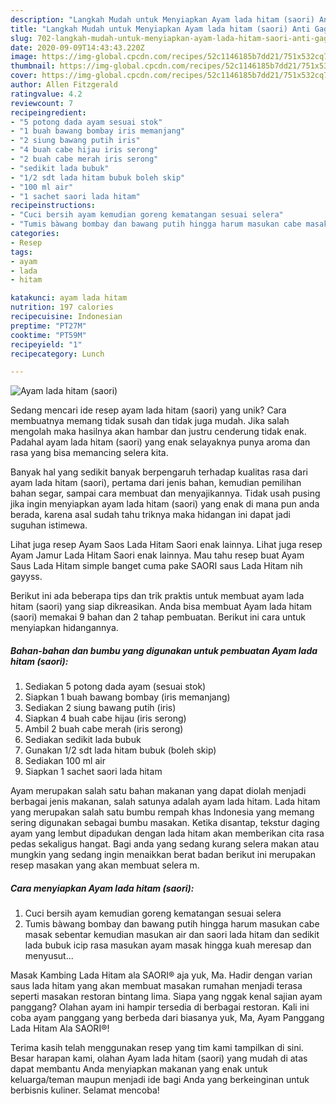 ```yaml
---
description: "Langkah Mudah untuk Menyiapkan Ayam lada hitam (saori) Anti Gagal"
title: "Langkah Mudah untuk Menyiapkan Ayam lada hitam (saori) Anti Gagal"
slug: 702-langkah-mudah-untuk-menyiapkan-ayam-lada-hitam-saori-anti-gagal
date: 2020-09-09T14:43:43.220Z
image: https://img-global.cpcdn.com/recipes/52c1146185b7dd21/751x532cq70/ayam-lada-hitam-saori-foto-resep-utama.jpg
thumbnail: https://img-global.cpcdn.com/recipes/52c1146185b7dd21/751x532cq70/ayam-lada-hitam-saori-foto-resep-utama.jpg
cover: https://img-global.cpcdn.com/recipes/52c1146185b7dd21/751x532cq70/ayam-lada-hitam-saori-foto-resep-utama.jpg
author: Allen Fitzgerald
ratingvalue: 4.2
reviewcount: 7
recipeingredient:
- "5 potong dada ayam sesuai stok"
- "1 buah bawang bombay iris memanjang"
- "2 siung bawang putih iris"
- "4 buah cabe hijau iris serong"
- "2 buah cabe merah iris serong"
- "sedikit lada bubuk"
- "1/2 sdt lada hitam bubuk boleh skip"
- "100 ml air"
- "1 sachet saori lada hitam"
recipeinstructions:
- "Cuci bersih ayam kemudian goreng kematangan sesuai selera"
- "Tumis bàwang bombay dan bawang putih hingga harum masukan cabe masak sebentar kemudian masukan air dan saori lada hitam dan sedikit lada bubuk icip rasa masukan ayam masak hingga kuah meresap dan menyusut..."
categories:
- Resep
tags:
- ayam
- lada
- hitam

katakunci: ayam lada hitam 
nutrition: 197 calories
recipecuisine: Indonesian
preptime: "PT27M"
cooktime: "PT59M"
recipeyield: "1"
recipecategory: Lunch

---
```



![Ayam lada hitam (saori)](https://img-global.cpcdn.com/recipes/52c1146185b7dd21/751x532cq70/ayam-lada-hitam-saori-foto-resep-utama.jpg)

Sedang mencari ide resep ayam lada hitam (saori) yang unik? Cara membuatnya memang tidak susah dan tidak juga mudah. Jika salah mengolah maka hasilnya akan hambar dan justru cenderung tidak enak. Padahal ayam lada hitam (saori) yang enak selayaknya punya aroma dan rasa yang bisa memancing selera kita.

Banyak hal yang sedikit banyak berpengaruh terhadap kualitas rasa dari ayam lada hitam (saori), pertama dari jenis bahan, kemudian pemilihan bahan segar, sampai cara membuat dan menyajikannya. Tidak usah pusing jika ingin menyiapkan ayam lada hitam (saori) yang enak di mana pun anda berada, karena asal sudah tahu triknya maka hidangan ini dapat jadi suguhan istimewa.

Lihat juga resep Ayam Saos Lada Hitam Saori enak lainnya. Lihat juga resep Ayam Jamur Lada Hitam Saori enak lainnya. Mau tahu resep buat Ayam Saus Lada Hitam simple banget cuma pake SAORI saus Lada Hitam nih gayyss.


Berikut ini ada beberapa tips dan trik praktis untuk membuat ayam lada hitam (saori) yang siap dikreasikan. Anda bisa membuat Ayam lada hitam (saori) memakai 9 bahan dan 2 tahap pembuatan. Berikut ini cara untuk menyiapkan hidangannya.

<!--inarticleads1-->

##### Bahan-bahan dan bumbu yang digunakan untuk pembuatan Ayam lada hitam (saori):

1. Sediakan 5 potong dada ayam (sesuai stok)
1. Siapkan 1 buah bawang bombay (iris memanjang)
1. Sediakan 2 siung bawang putih (iris)
1. Siapkan 4 buah cabe hijau (iris serong)
1. Ambil 2 buah cabe merah (iris serong)
1. Sediakan sedikit lada bubuk
1. Gunakan 1/2 sdt lada hitam bubuk (boleh skip)
1. Sediakan 100 ml air
1. Siapkan 1 sachet saori lada hitam


Ayam merupakan salah satu bahan makanan yang dapat diolah menjadi berbagai jenis makanan, salah satunya adalah ayam lada hitam. Lada hitam yang merupakan salah satu bumbu rempah khas Indonesia yang memang sering digunakan sebagai bumbu masakan. Ketika disantap, tekstur daging ayam yang lembut dipadukan dengan lada hitam akan memberikan cita rasa pedas sekaligus hangat. Bagi anda yang sedang kurang selera makan atau mungkin yang sedang ingin menaikkan berat badan berikut ini merupakan resep masakan yang akan membuat selera m. 

<!--inarticleads2-->

##### Cara menyiapkan Ayam lada hitam (saori):

1. Cuci bersih ayam kemudian goreng kematangan sesuai selera
1. Tumis bàwang bombay dan bawang putih hingga harum masukan cabe masak sebentar kemudian masukan air dan saori lada hitam dan sedikit lada bubuk icip rasa masukan ayam masak hingga kuah meresap dan menyusut...


Masak Kambing Lada Hitam ala SAORI® aja yuk, Ma. Hadir dengan varian saus lada hitam yang akan membuat masakan rumahan menjadi terasa seperti masakan restoran bintang lima. Siapa yang nggak kenal sajian ayam panggang? Olahan ayam ini hampir tersedia di berbagai restoran. Kali ini coba ayam panggang yang berbeda dari biasanya yuk, Ma, Ayam Panggang Lada Hitam Ala SAORI®! 

Terima kasih telah menggunakan resep yang tim kami tampilkan di sini. Besar harapan kami, olahan Ayam lada hitam (saori) yang mudah di atas dapat membantu Anda menyiapkan makanan yang enak untuk keluarga/teman maupun menjadi ide bagi Anda yang berkeinginan untuk berbisnis kuliner. Selamat mencoba!
